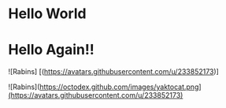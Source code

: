 # Hello World
# Hello Again!!

![Rabins] [(https://avatars.githubusercontent.com/u/233852173)]

![Rabins](https://octodex.github.com/images/yaktocat.png](https://avatars.githubusercontent.com/u/233852173)


